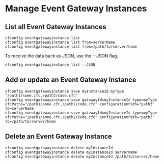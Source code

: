 # Manage Event Gateway Instances

## List all Event Gateway Instances

```text
cfconfig eventgatewayinstance list
cfconfig eventgatewayinstance list from=serverName
cfconfig eventgatewayinstance list from=/path/to/server/home
```

To receive the data back as JSON, use the --JSON flag.

```text
cfconfig eventgatewayinstance list --JSON
```

## Add or update an Event Gateway Instance

```text
cfconfig eventgatewayinstance save myInstanceId myType "/path1/some.cfc,/path2/code.cfc"
cfconfig eventgatewayinstance save gatewayId=myInstanceId type=myType cfcPaths="/path1/some.cfc,/path2/code.cfc" configurationPath="path3" to=serverName
cfconfig eventgatewayinstance save gatewayId=myInstanceId type=myType cfcPaths="/path1/some.cfc,/path2/code.cfc" configurationPath="path3" to=/path/to/server/home
```

## Delete an Event Gateway Instance

```text
cfconfig eventgatewayinstance delete myInstanceId
cfconfig eventgatewayinstance delete myInstanceId serverName
cfconfig eventgatewayinstance delete myInstanceId /path/to/server/home
```

